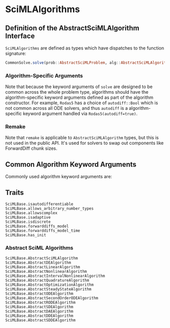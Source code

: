 # SciMLAlgorithms

## Definition of the AbstractSciMLAlgorithm Interface

`SciMLAlgorithms` are defined as types which have dispatches to the function signature:

```julia
CommonSolve.solve(prob::AbstractSciMLProblem, alg::AbstractSciMLAlgorithm; kwargs...)
```

### Algorithm-Specific Arguments

Note that because the keyword arguments of `solve` are designed to be common across the whole
problem type, algorithms should have the algorithm-specific keyword arguments defined as part
of the algorithm constructor. For example, `Rodas5` has a choice of `autodiff::Bool` which is
not common across all ODE solvers, and thus `autodiff` is a algorithm-specific keyword argument
handled via `Rodas5(autodiff=true)`.

### Remake

Note that `remake` is applicable to `AbstractSciMLAlgorithm` types, but this is not used in the public API.
It's used for solvers to swap out components like ForwardDiff chunk sizes.

## Common Algorithm Keyword Arguments

Commonly used algorithm keyword arguments are:

## Traits

```@docs
SciMLBase.isautodifferentiable
SciMLBase.allows_arbitrary_number_types
SciMLBase.allowscomplex
SciMLBase.isadaptive
SciMLBase.isdiscrete
SciMLBase.forwarddiffs_model
SciMLBase.forwarddiffs_model_time
SciMLBase.has_init
```

### Abstract SciML Algorithms

```@docs
SciMLBase.AbstractSciMLAlgorithm
SciMLBase.AbstractDEAlgorithm
SciMLBase.AbstractLinearAlgorithm
SciMLBase.AbstractNonlinearAlgorithm
SciMLBase.AbstractIntervalNonlinearAlgorithm
SciMLBase.AbstractQuadratureAlgorithm
SciMLBase.AbstractOptimizationAlgorithm
SciMLBase.AbstractSteadyStateAlgorithm
SciMLBase.AbstractODEAlgorithm
SciMLBase.AbstractSecondOrderODEAlgorithm
SciMLBase.AbstractRODEAlgorithm
SciMLBase.AbstractSDEAlgorithm
SciMLBase.AbstractDAEAlgorithm
SciMLBase.AbstractDDEAlgorithm
SciMLBase.AbstractSDDEAlgorithm
```
